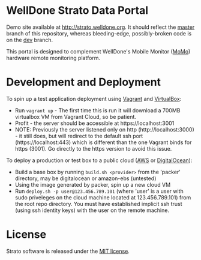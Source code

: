 # WellDone Strato Data Portal

Demo site available at http://strato.welldone.org.  It should reflect the [master](https://github.com/WellDone/Strato/tree/master) branch of this repository, whereas bleeding-edge, possibly-broken code is on the [dev](https://github.com/WellDone/Strato/tree/dev) branch.

This portal is designed to complement WellDone's Mobile Monitor ([MoMo](http://www.github.com/welldone/MoMo-Firmware)) hardware remote monitoring platform.

# Development and Deployment

To spin up a test application deployment using [Vagrant](http://www.vagrantup.com) and [VirtualBox](http://www.virtualbox.org):
* Run `vagrant up` - The first time this is run it will download a 700MB virtualbox VM from Vagrant Cloud, so be patient.
* Profit - the server should be accessible at https://localhost:3001
* NOTE: Previously the server listened only on http (http://localhost:3000) - it still does, but will redirect to the default ssh port (https://localhost:443) which is different than the one Vagrant binds for https (3001).  Go directly to the https version to avoid this issue.

To deploy a production or test box to a public cloud ([AWS](http://aws.amazon.com/) or [DigitalOcean](https://digitalocean.com/)):
* Build a base box by running `build.sh <provider>` from the 'packer' directory, <provider> may be digitalocean or amazon-ebs (untested)
* Using the image generated by packer, spin up a new cloud VM
* Run `deploy.sh -p user@123.456.789.101` (where 'user' is a user with sudo priveleges on the cloud machine located at 123.456.789.101) from the root repo directory.  You must have established implicit ssh trust (using ssh identity keys) with the user on the remote machine.

# License

Strato software is released under the [MIT license](http://opensource.org/licenses/MIT).
